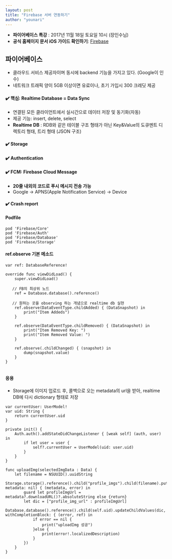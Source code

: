 ```yaml
---
layout: post
title: "Firebase 서버 연동하기"
author: "younari"
---
```


- **파이어베이스 특강** : 2017년 11월 18일 토요일 10시 (장인수님)
- **공식 홈페이지 문서 iOS 가이드 확인하기**: [Firebase](https://firebase.google.com)

## 파이어베이스
- 클라우드 서비스 제공자이며 동시에 backend 기능을 가지고 있다. (Google이 인수)
- 네트워크 트래픽 양이 5GB 이상이면 유료이나, 초기 가입시 300 크레딧 제공

#### ✔️ 핵심: Realtime Database = Data Sync
- 연결된 모든 클라이언트에서 실시간으로 데이터 저장 및 동기화(자동)
- 제공 기능: insert, delete, select
- **Realtime DB** : RDB와 같은 테이블 구조 형태가 아닌 Key&Value의 도큐멘트 디렉토리 형태, 트리 형태 (JSON 구조)

#### ✔️ Storage

#### ✔️ Authentication

#### ✔️ FCM: Firebase Cloud Message
- **20줄 내외의 코드로 푸시 메시지 전송 가능**
- Google -> APNS(Apple Notification Service) -> Device

#### ✔️ Crash report

#### Podfile
```
pod 'Firebase/Core'
pod 'Firebase/Auth'
pod 'Firebase/Database'
pod 'Firebase/Storage'
```

#### ref.observe 기본 메소드

```
var ref: DatabaseReference!

override func viewDidLoad() {
    super.viewDidLoad()
   
   // FB의 최상위 노드
    ref = Database.database().reference()
   
   // 원하는 곳을 observing 하는 개념으로 realtime db 실현
    ref.observe(DataEventType.childAdded) { (DataSnapshot) in
        print("Item Addeds")
    }
   
    ref.observe(DataEventType.childRemoved) { (DataSnapshot) in
        print("Item Removed Key: ")
        print("Item Removed Value: ")
    }
   
    ref.observe(.childChanged) { (snapshot) in
        dump(snapshot.value)
    }
}
    
```

#### 응용
- Storage에 이미지 업로드 후, 콜백으로 오는 metadata의 url을 받아, realtime DB에 다시 dictionary 형태로 저장

```
var currentUser: UserModel!    
var uid: String {
    return currentUser.uid
}
    
private init() {
    Auth.auth().addStateDidChangeListener { [weak self] (auth, user) in
        if let user = user {
            self?.currentUser = UserModel(uid: user.uid)
        }
    }
}
    
func uploadImg(selectedImgData : Data) {
    let filename = NSUUID().uuidString
    Storage.storage().reference().child("profile_imgs").child(filename).putData(selectedImgData, metadata: nil) { (metadata, error) in
        guard let profileImgUrl = metadata?.downloadURL()?.absoluteString else {return}
        let dic = ["profile_img_url" : profileImgUrl]
        Database.database().reference().child(self.uid).updateChildValues(dic, withCompletionBlock: { (error, ref) in
            if error == nil {
                print("uploadImg 성공")
            }else {
                print(error!.localizedDescription)
            }
        })
    }
}
    
```